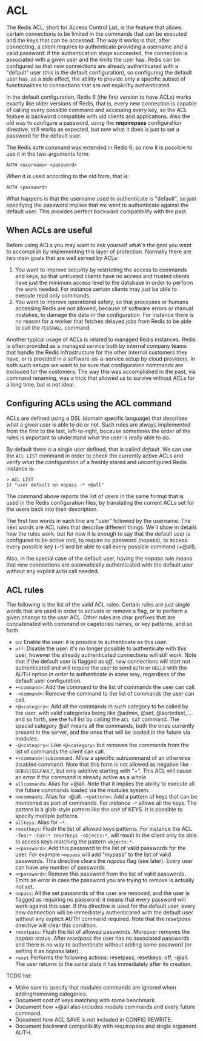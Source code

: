 # ACL

The Redis ACL, short for Access Control List, is the feature that allows certain
connections to be limited in the commands that can be executed and the keys
that can be accessed. The way it works is that, after connecting, a client
requires to authenticate providing a username and a valid password: if
the authentication stage succeeded, the connection is associated with a given
user and the limits the user has. Redis can be configured so that new
connections are already authenticated with a "default" user (this is the
default configuration), so configuring the default user has, as a side effect,
the ability to provide only a specific subset of functionalities to connections
that are not explicitly authenticated.

In the default configuration, Redis 6 (the first version to have ACLs) works
exactly like older versions of Redis, that is, every new connection is
capable of calling every possible command and accessing every key, so the
ACL feature is backward compatible with old clients and applications. Also
the old way to configure a password, using the **requirepass** configuration
directive, still works as expected, but now what it does is just to
set a password for the default user.

The Redis `AUTH` command was extended in Redis 6, so now it is possible to
use it in the two-arguments form:

    AUTH <username> <password>

When it is used according to the old form, that is:

    AUTH <password>

What happens is that the username used to authenticate is "default", so
just specifying the password implies that we want to authenticate against
the default user. This provides perfect backward compatibility with the past.

## When ACLs are useful

Before using ACLs you may want to ask yourself what's the goal you want to
accomplish by implementing this layer of protection. Normally there are
two main goals that are well served by ACLs:

1. You want to improve security by restricting the access to commands and keys, so that untrusted clients have no access and trusted clients have just the minimum access level to the database in order to perform the work needed. For instance certain clients may just be able to execute read only commands.
2. You want to improve operational safety, so that processes or humans accessing Redis are not allowed, because of software errors or manual mistakes, to damage the data or the configuration. For instance there is no reason for a worker that fetches delayed jobs from Redis to be able to call the `FLUSHALL` command.

Another typical usage of ACLs is related to managed Redis instances. Redis is
often provided as a managed service both by internal company teams that handle
the Redis infrastructure for the other internal customers they have, or is
provided in a software-as-a-service setup by cloud providers. In both such
setups we want to be sure that configuration commands are excluded for the
customers. The way this was accomplished in the past, via command renaming, was
a trick that allowed us to survive without ACLs for a long time, but is not
ideal.

## Configuring ACLs using the ACL command

ACLs are defined using a DSL (domain specific language) that describes what
a given user is able to do or not. Such rules are always implemented from the
first to the last, left-to-right, because sometimes the order of the rules is
important to understand what the user is really able to do.

By default there is a single user defined, that is called *default*. We
can use the `ACL LIST` command in order to check the currently active ACLs
and verify what the configuration of a freshly stared and unconfigured Redis
instance is:

    > ACL LIST
    1) "user default on nopass ~* +@all"

The command above reports the list of users in the same format that is
used in the Redis configuration files, by translating the current ACLs set
for the users back into their description.

The first two words in each line are "user" followed by the username. The
next words are ACL rules that describe different things. We'll show in
details how the rules work, but for now it is enough to say that the default
user is configured to be active (on), to require no password (nopass), to
access every possible key (`~*`) and be able to call every possible command
(+@all).

Also, in the special case of the default user, having the *nopass* rule means
that new connections are automatically authenticated with the default user
without any explicit `AUTH` call needed.

## ACL rules

The following is the list of the valid ACL rules. Certain rules are just
single words that are used in order to activate or remove a flag, or to
perform a given change to the user ACL. Other rules are char prefixes that
are concatenated with command or cagetories names, or key patterns, and
so forth.

* `on`: Enable the user: it is possible to authenticate as this user.
* `off`: Disable the user: it's no longer possible to authenticate with this user, however the already authenticated connections will still work. Note that if the default user is flagged as *off*, new connections will start not authenticated and will require the user to send `AUTH` or `HELLO` with the AUTH option in order to authenticate in some way, regardless of the default user configuration.
* `+<command>`: Add the command to the list of commands the user can call.
* `-<command>`: Remove the command to the list of commands the user can call.
* `+@<category>`: Add all the commands in such category to be called by the user, with valid categories being like @admin, @set, @sortedset, ... and so forth, see the full list by calling the `ACL CAT` command. The special category @all means all the commands, both the ones currently present in the server, and the ones that will be loaded in the future via modules.
* `-@<category>`: Like `+@<category>` but removes the commands from the list of commands the client can call.
* `+<command>|subcommand`: Allow a specific subcommand of an otherwise disabled command. Note that this form is not allowed as negative like `-DEBUG|SEGFAULT`, but only additive starting with "+". This ACL will cause an error if the command is already active as a whole.
* `allcommands`: Alias for +@all. Note that it implies the ability to execute all the future commands loaded via the modules system.
* `nocommands`: Alias for -@all.
`~<pattern>`: Add a pattern of keys that can be mentioned as part of commands. For instance `~*` allows all the keys. The pattern is a glob-style pattern like the one of KEYS.  It is possible to specify multiple patterns.
* `allkeys`: Alias for `~*`.
* `resetkeys`: Flush the list of allowed keys patterns. For instance the ACL `~foo:* ~bar:* resetkeys ~objects:*`, will result in the client only be able to access keys matching the pattern `objects:*`.
* `><password>`: Add this passowrd to the list of valid passwords for the user. For example `>mypass` will add "mypass" to the list of valid passwords.  This directive clears the *nopass* flag (see later). Every user can have any number of passwords.
* `<<password>`: Remove this password from the list of valid passwords. Emits an error in case the password you are trying to remove is actually not set.
* `nopass`: All the set passwords of the user are removed, and the user is flagged as requiring no password: it means that every password will work against this user. If this directive is used for the default user, every new connection will be immediately authenticated with the default user without any explicit AUTH command required. Note that the *resetpass* directive will clear this condition.
* `resetpass`: Flush the list of allowed passwords. Moreover removes the *nopass* status. After *resetpass* the user has no associated passwords and there is no way to authenticate without adding some password (or setting it as *nopass* later).
* `reset` Performs the following actions: resetpass, resetkeys, off, -@all. The user returns to the same state it has immediately after its creation.

TODO list:

* Make sure to specify that modules commands are ignored when adding/removing categories.
* Document cost of keys matching with some benchmark.
* Document how +@all also includes module commands and every future command.
* Document how ACL SAVE is not included in CONFIG REWRITE.
* Document backward compatibility with requirepass and single argument AUTH.
